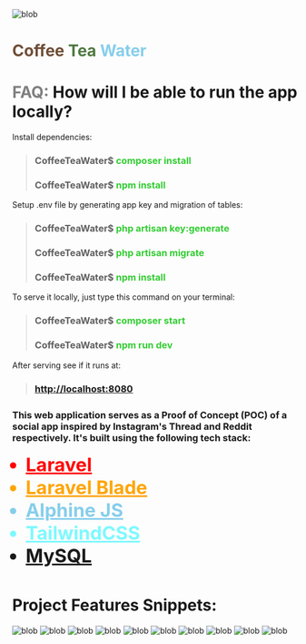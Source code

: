 ![blob](/public/assets/images/coffee_tea_water.png)

<h1>
<span style="color: #6F4E37;">Coffee</span>
<span style="color: #4F7942;">Tea</span>
<span style="color: skyblue;">Water</span>
</h1>

<h1><span style="color: gray">FAQ:</span> How will I be able to run the app locally?</h1>

<span>Install dependencies:</span>

> <h3>CoffeeTeaWater$ <span style="color: limegreen;">composer install</span></h3>
> <h3>CoffeeTeaWater$ <span style="color: limegreen;">npm install</span></h3>

<span>Setup .env file by generating app key and migration of tables:</span>

> <h3>CoffeeTeaWater$ <span style="color: limegreen;">php artisan key:generate</span></h3>
> <h3>CoffeeTeaWater$ <span style="color: limegreen;">php artisan migrate</span></h3>
> <h3>CoffeeTeaWater$ <span style="color: limegreen;">npm install</span></h3>

<span>To serve it locally, just type this command on your terminal:</span>

> <h3>CoffeeTeaWater$ <span style="color: limegreen;">composer start</span></h3>
> <h3>CoffeeTeaWater$ <span style="color: limegreen;">npm run dev</span></h3>

<span>After serving see if it runs at:</span>
> <a href="http://localhost:8080"><h3>http://localhost:8080<h3></a>


<h3>This web application serves as a Proof of Concept (POC) of a social app inspired by Instagram's Thread and Reddit respectively. It's built using the following tech stack:</h3>
<ul>
    <a style="font-size: 2.05rem; font-weight:bold; color: red;" href="https://laravel.com/docs" target="_blank"><li>Laravel</li></a>
    <a style="font-size: 2.05rem; font-weight:bold; color: orange;" href="https://laravel.com/docs/11.x/blade" target="_blank"><li>Laravel Blade</li></a>
    <a style="font-size: 2.05rem; font-weight:bold; color: skyblue;" href="https://alpinejs.dev/" target="_blank"><li>Alphine JS</li></a>
    <a style="font-size: 2.05rem; font-weight:bold; color: #7DF9FF;" href="https://tailwindcss.com" target="_blank"><li>TailwindCSS</li></a>
    <a style="font-size: 2.05rem; font-weight:bold; color: navyblue;" href="https://mysql.com" target="_blank"><li>MySQL</li></a>
</ul>

<h1 style="margin-top: 50px;">Project Features Snippets:</h1>

![blob](/public/assets/images/snippet_1.png)
![blob](/public/assets/images/snippet_2.png)
![blob](/public/assets/images/snippet_3.png)
![blob](/public/assets/images/snippet_4.png)
![blob](/public/assets/images/snippet_5.png)
![blob](/public/assets/images/snippet_6.png)
![blob](/public/assets/images/snippet_7.png)
![blob](/public/assets/images/snippet_8.png)
![blob](/public/assets/images/snippet_9.png)
![blob](/public/assets/images/snippet_10.png)
